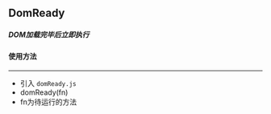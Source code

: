 ## DomReady  
##### DOM加载完毕后立即执行

#### 使用方法  
***

* 引入 `domReady.js`  
* domReady(fn)  
* fn为待运行的方法